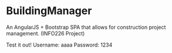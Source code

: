 # BuildingManager
An AngularJS + Bootstrap SPA that allows for construction project management. (INFO226 Project)

Test it out!
Username: aaaa
Password: 1234
